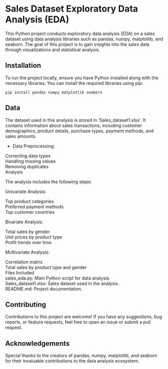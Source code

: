 # Sales Dataset Exploratory Data Analysis (EDA)

This Python project conducts exploratory data analysis (EDA) on a sales dataset using data analysis libraries such as pandas, numpy, matplotlib, and seaborn. The goal of this project is to gain insights into the sales data through visualizations and statistical analysis.

## Installation

To run the project locally, ensure you have Python installed along with the necessary libraries. You can install the required libraries using pip:  

```
pip install pandas numpy matplotlib seaborn
```
  
## Data  

The dataset used in this analysis is stored in 'Sales_dataset1.xlsx'. It contains information about sales transactions, including customer demographics, product details, purchase types, payment methods, and sales amounts.  

* Data Preprocessing:  

Correcting data types  
Handling missing values  
Removing duplicates  
Analysis  
  
The analysis includes the following steps:  
  
Univariate Analysis:  
  
Top product categories    
Preferred payment methods    
Top customer countries  
  
Bivariate Analysis:

Total sales by gender  
Unit prices by product type  
Profit trends over time  

Multivariate Analysis:  
  
Correlation matrix  
Total sales by product type and gender  
Files Included  
sales_eda.py: Main Python script for data analysis.  
Sales_dataset1.xlsx: Sales dataset used in the analysis.  
README.md: Project documentation.  
  
## Contributing  
Contributions to this project are welcome! If you have any suggestions, bug reports, or feature requests, feel free to open an issue or submit a pull request.  

## Acknowledgements  
Special thanks to the creators of pandas, numpy, matplotlib, and seaborn for their invaluable contributions to the data analysis ecosystem.
